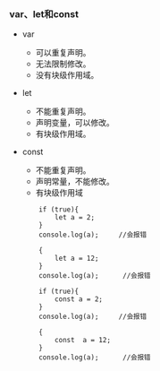 ### var、let和const

- var
	- 可以重复声明。
	- 无法限制修改。
	- 没有块级作用域。
- let
	- 不能重复声明。
	- 声明变量，可以修改。
	- 有块级作用域。
- const
	- 不能重复声明。
	- 声明常量，不能修改。
	- 有块级作用域
	
	```
        if (true){
            let a = 2;
        }
        console.log(a);     //会报错
	```
	```
        {
            let a = 12;
        }
        console.log(a);      //会报错
	```
	```
        if (true){
            const a = 2;
        }
        console.log(a);     //会报错
	```
	```
        {
            const  a = 12;
        }
        console.log(a);      //会报错
	```
	